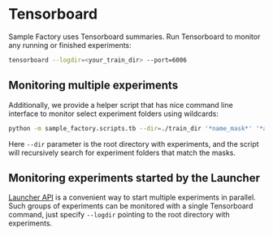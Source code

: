 # Tensorboard

Sample Factory uses Tensorboard summaries.
Run Tensorboard to monitor any running or finished experiments:

```bash
tensorboard --logdir=<your_train_dir> --port=6006
```

## Monitoring multiple experiments

Additionally, we provide a helper script that has nice command line interface to monitor select experiment folders using wildcards:

```bash
python -m sample_factory.scripts.tb --dir=./train_dir '*name_mask*' '*another*mask*'
```

Here `--dir` parameter is the root directory with experiments, and the script will recursively search for experiment folders that match the masks.

## Monitoring experiments started by the Launcher

[Launcher API](../04-experiments/experiment-launcher.md) is a convenient way to start multiple experiments in parallel.
Such groups of experiments can be monitored with a single Tensorboard command, just specify `--logdir` pointing to the root directory with experiments.
